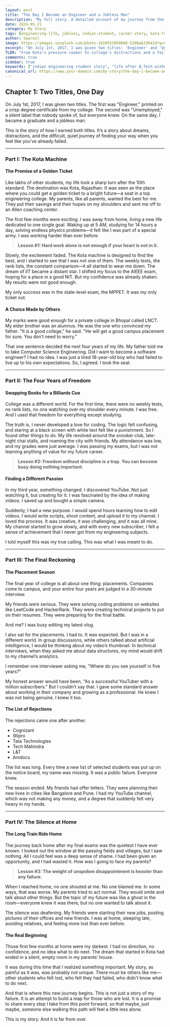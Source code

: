 ```yaml
---
layout: post
title: "The Day I Became an Engineer and a Jobless Man"
description: "My full story. A detailed account of my journey from the coaching classes of Kota to becoming a jobless B.Tech graduate, and the hard lessons I learned when I came back home."
date: 2024-05-21
category: My Story
tags: [engineering-life, jobless, indian-student, career-story, kota-factory, personal-journey, motivation, life-lessons]
author: Swarnil
image: https://images.unsplash.com/photo-1610552050860-5208ab336414?q=80&w=1920&auto=format&fit=crop # A more pensive, thoughtful image
excerpt: "On July 1st, 2017, I was given two titles: 'Engineer' and 'Unemployed'. This is the long, honest story of how I earned both, and what I discovered in the silence that followed."
TLDR: "From Kota's pressure cooker to college's distractions and a failed YouTube dream, I missed my shot at a campus placement. This is the detailed story of that failure and the lessons it taught me."
comments: true
sidebar: true
keywords: ["indian engineering student story", "life after B.Tech without job", "campus placement failure", "lessons from failure", "real story of a student", "what to do after engineering in India"]
canonical_url: https://www.your-domain.com/my-story/the-day-i-became-an-engineer
---
```


## Chapter 1: Two Titles, One Day

On July 1st, 2017, I was given two titles. The first was "Engineer," printed on a crisp degree certificate from my college. The second was "Unemployed," a silent label that nobody spoke of, but everyone knew. On the same day, I became a graduate and a jobless man.

This is the story of how I earned both titles. It’s a story about dreams, distractions, and the difficult, quiet journey of finding your way when you feel like you’ve already failed.

***

### Part I: The Kota Machine

#### The Promise of a Golden Ticket

Like lakhs of other students, my life took a sharp turn after the 10th standard. The destination was Kota, Rajasthan. It was seen as the place where you could get a golden ticket to a bright future—a seat in a top engineering college. My parents, like all parents, wanted the best for me. They put their savings and their hopes on my shoulders and sent me off to an Allen coaching center.

The first few months were exciting. I was away from home, living a new life dedicated to one single goal. Waking up at 5 AM, studying for 14 hours a day, solving endless physics problems—it felt like I was part of a special army. I was working harder than ever before.

> **Lesson #1: Hard work alone is not enough if your heart is not in it.**

Slowly, the excitement faded. The Kota machine is designed to find the best, and I started to see that I was not one of them. The weekly tests, the rank lists, the constant comparison—it all started to wear me down. The dream of IIT became a distant star. I shifted my focus to the AIEEE exam, hoping for a place in a good NIT. But my confidence was already shaken. My results were not good enough.

My only success was in the state-level exam, the MPPET. It was my only ticket out.

#### A Choice Made by Others

My marks were good enough for a private college in Bhopal called LNCT. My elder brother was an alumnus. He was the one who convinced my father. "It is a good college," he said. "He will get a good campus placement for sure. You don’t need to worry."

That one sentence decided the next four years of my life. My father told me to take Computer Science Engineering. Did I want to become a software engineer? I had no idea. I was just a tired 18-year-old boy who had failed to live up to his own expectations. So, I agreed. I took the seat.

***

### Part II: The Four Years of Freedom

#### Swapping Books for a Billiards Cue

College was a different world. For the first time, there were no weekly tests, no rank lists, no one watching over my shoulder every minute. I was free. And I used that freedom for everything except studying.

The truth is, I never developed a love for coding. The logic felt confusing, and staring at a black screen with white text felt like a punishment. So I found other things to do. My life revolved around the snooker club, late-night chai stalls, and roaming the city with friends. My attendance was low, and my grades were just average. I was passing my exams, but I was not learning anything of value for my future career.

> **Lesson #2: Freedom without discipline is a trap. You can become busy doing nothing important.**

#### Finding a Different Passion

In my third year, something changed. I discovered YouTube. Not just watching it, but creating for it. I was fascinated by the idea of making videos. I saved up and bought a simple camera.

Suddenly, I had a new purpose. I would spend hours learning how to edit videos. I would write scripts, shoot content, and upload it to my channel. I loved the process. It was creative, it was challenging, and it was all mine. My channel started to grow slowly, and with every new subscriber, I felt a sense of achievement that I never got from my engineering subjects.

I told myself this was my true calling. This was what I was meant to do.

***

### Part III: The Final Reckoning

#### The Placement Season

The final year of college is all about one thing: placements. Companies come to campus, and your entire four years are judged in a 30-minute interview.

My friends were serious. They were solving coding problems on websites like LeetCode and HackerRank. They were creating technical projects to put on their resumes. They were preparing for the final battle.

And me? I was busy editing my latest vlog.

I also sat for the placements. I had to. It was expected. But I was in a different world. In group discussions, while others talked about artificial intelligence, I would be thinking about my video’s thumbnail. In technical interviews, when they asked me about data structures, my mind would drift to my channel’s analytics.

I remember one interviewer asking me, "Where do you see yourself in five years?"

My honest answer would have been, "As a successful YouTuber with a million subscribers." But I couldn't say that. I gave some standard answer about working in their company and growing as a professional. He knew I was not being genuine. I knew it too.

#### The List of Rejections

The rejections came one after another.
- Cognizant
- Wipro
- Tata Technologies
- Tech Mahindra
- L&T
- Amdocs

The list was long. Every time a new list of selected students was put up on the notice board, my name was missing. It was a public failure. Everyone knew.

The season ended. My friends had offer letters. They were planning their new lives in cities like Bangalore and Pune. I had my YouTube channel, which was not making any money, and a degree that suddenly felt very heavy in my hands.

***

### Part IV: The Silence at Home

#### The Long Train Ride Home

The journey back home after my final exams was the quietest I have ever known. I looked out the window at the passing fields and villages, but I saw nothing. All I could feel was a deep sense of shame. I had been given an opportunity, and I had wasted it. How was I going to face my parents?

> **Lesson #3: The weight of unspoken disappointment is heavier than any failure.**

When I reached home, no one shouted at me. No one blamed me. In some ways, that was worse. My parents tried to act normal. They would smile and talk about other things. But the topic of my future was like a ghost in the room—everyone knew it was there, but no one wanted to talk about it.

The silence was deafening. My friends were starting their new jobs, posting pictures of their offices and new friends. I was at home, sleeping late, avoiding relatives, and feeling more lost than ever before.

#### The Real Beginning

Those first few months at home were my darkest. I had no direction, no confidence, and no idea what to do next. The dream that started in Kota had ended in a silent, empty room in my parents’ house.

It was during this time that I realized something important. My story, as painful as it was, was probably not unique. There must be others like me—other students who felt lost, who felt they had failed, who didn't know what to do next.

And that is where this new journey begins. This is not just a story of my failure. It is an attempt to build a map for those who are lost. It is a promise to share every step I take from this point forward, so that maybe, just maybe, someone else walking this path will feel a little less alone.

This is my story. And it is far from over.